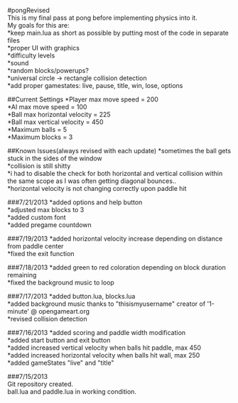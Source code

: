 #pongRevised  
This is my final pass at pong before implementing physics into it.  
My goals for this are:  
*keep main.lua as short as possible by putting most of the code in separate files  
*proper UI with graphics  
*difficulty levels  
*sound  
*random blocks/powerups?   
*universal circle -> rectangle collision detection  
*add proper gamestates: live, pause, title, win, lose, options

##Current Settings
*Player max move speed = 200  
*AI max move speed = 100  
*Ball max horizontal velocity = 225  
*Ball max vertical velocity = 450  
*Maximum balls = 5  
*Maximum blocks = 3  

##Known Issues(always revised with each update)
*sometimes the ball gets stuck in the sides of the window  
*collision is still shitty  
*i had to disable the check for both horizontal and vertical collision within  
the same scope as I was often getting diagonal bounces..  
*horizontal velocity is not changing correctly upon paddle hit

###7/21/2013 
*added options and help button  
*adjusted max blocks to 3  
*added custom font  
*added pregame countdown  

###7/19/2013
*added horizontal velocity increase depending on distance from paddle center  
*fixed the exit function

###7/18/2013
*added green to red coloration depending on block duration remaining  
*fixed the background music to loop  

###7/17/2013
*added button.lua, blocks.lua  
*added background music thanks to "thisismyusername" creator of '1-minute' @ opengameart.org  
*revised collision detection

###7/16/2013
*added scoring and paddle width modification  
*added start button and exit button  
*added increased vertical velocity when balls hit paddle, max 450  
*added increased horizontal velocity when balls hit wall, max 250  
*added gameStates "live" and "title"  

###7/15/2013  
Git repository created.  
ball.lua and paddle.lua in working condition.